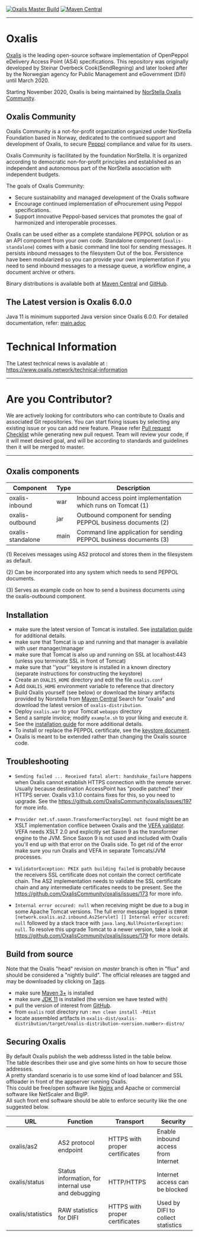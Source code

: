 [![Oxalis Master Build](https://github.com/OxalisCommunity/oxalis/workflows/Oxalis%20Master%20Build/badge.svg?branch=master)](https://github.com/OxalisCommunity/oxalis/actions?query=workflow%3A%22Oxalis%20Master%20Build%22)
[![Maven Central](https://img.shields.io/maven-central/v/network.oxalis/oxalis.svg)](http://search.maven.org/#search%7Cgav%7C1%7Cg%3A%22network.oxalis%22%20AND%20a%3A%22oxalis%22)

---
# Oxalis
[Oxalis](http://en.wikipedia.org/wiki/Common_wood_sorrel) is the leading open-source software implementation of OpenPeppol eDelivery Access Point (AS4) specifications.
This repository was originally developed by Steinar Overbeck Cook(SendRegning) and later looked after by the Norwegian agency for Public Management and eGovernment (Difi) until March 2020.

Starting November 2020, Oxalis is being maintained by [NorStella Oxalis Community](https://www.oxalis.network/).

## Oxalis Community
Oxalis Community is a not-for-profit organization organized under NorStella Foundation based in Norway, dedicated to the continued support and development of Oxalis, to secure [Peppol](https://peppol.org/about/) compliance and value for its users.

Oxalis Community is facilitated by the foundation NorStella. It is organized according to democratic non-for-profit principles and established as an independent and autonomous part of the NorStella association with independent budgets.

The goals of Oxalis Community:
- Secure sustainability and managed development of the Oxalis software
- Encourage continued implementation of eProcurement using Peppol specifications.
- Support innovative Peppol-based services that promotes the goal of harmonized and interoperable processes.

Oxalis can be used either as a complete standalone PEPPOL solution or as an API component from your own code. Standalone component (```oxalis-standalone```) comes with a basic command line tool for sending messages.
It persists inbound messages to the filesystem Out of the box. 
Persistence have been modularized so you can provide your own implementation if you need to send inbound messages to a message queue, a workflow engine, a document archive or others.

Binary distributions is available both at [Maven Central](https://repo1.maven.org/maven2/network/oxalis/) and [GitHub](https://github.com/OxalisCommunity/oxalis/releases). 

## The Latest version is Oxalis 6.0.0

Java 11 is minimum supported Java version since Oxalis 6.0.0. For detailed documentation, refer: [main.adoc](/doc/main.adoc)


# Technical Information
The Latest technical news is available at : https://www.oxalis.network/technical-information

---
# Are you Contributor?
We are actively looking for contributors who can contribute to Oxalis and associated Git repositories. You can start fixing issues by selecting any existing issue or you can add new feature. Please refer [Pull request Checklist](/pull_request_template.md) while generating new pull request. Team will review your code, if it will meet desired goal, and will be according to standards and guidelines then it will be merged to master.

---
## Oxalis components

| Component | Type | Description |
| --------- | ---- | ----------- |
| oxalis-inbound    | war  | Inbound access point implementation which runs on Tomcat (1) |
| oxalis-outbound   | jar  | Outbound component for sending PEPPOL business documents (2) |
| oxalis-standalone | main | Command line application for sending PEPPOL business documents (3) |

(1) Receives messages using AS2 protocol and stores them in the filesystem as default.

(2) Can be incorporated into any system which needs to send PEPPOL documents.

(3) Serves as example code on how to send a business documents using the oxalis-outbound component.


## Installation

* make sure the latest version of Tomcat is installed. See [installation guide](/doc/installation.md) for additional details.
* make sure that Tomcat is up and running and that manager is available with user manager/manager
* make sure that Tomcat is also up and running on SSL at localhost:443 (unless you terminate SSL in front of Tomcat)
* make sure that ''your'' keystore is installed in a known directory (separate instructions for constructing the keystore)
* Create an `OXALIS_HOME` directory and edit the file `oxalis.conf`
* Add `OXALIS_HOME` environment variable to reference that directory
* Build Oxalis yourself (see below) or download the binary artifacts provided by Norstella from [Maven Central](https://search.maven.org)
  Search for "oxalis" and download the latest version of `oxalis-distribution`.
* Deploy `oxalis.war` to your Tomcat `webapps` directory
* Send a sample invoice; modify `example.sh` to your liking and execute it.
* See the [installation guide](/doc/installation.md) for more additional details.
* To install or replace the PEPPOL certificate, see the [keystore document](/doc/keystore.adoc).
* Oxalis is meant to be extended rather than changing the Oxalis source code.


## Troubleshooting

* `Sending failed ... Received fatal alert: handshake_failure` happens when Oxalis cannot establish HTTPS connection with the remote server.  Usually because destination AccessPoint has "poodle patched" their HTTPS server.  Oxalis v3.1.0 contains fixes for this, so you need to upgrade.  See the https://github.com/OxalisCommunity/oxalis/issues/197 for more info.

* `Provider net.sf.saxon.TransformerFactoryImpl not found` might be an XSLT implementation conflice between Oxalis and the [VEFA validator](https://github.com/difi/vefa-validator-app).  VEFA needs XSLT 2.0 and explicitly set Saxon 9 as the transformer engine to the JVM.  Since Saxon 9 is not used and included with Oxalis you'll end up with that error on the Oxalis side.  To get rid of the error make sure you run Oxalis and VEFA in separate Tomcats/JVM processes.

* `ValidatorException: PKIX path building failed` is probably because the receivers SSL certificate does not contain the correct certificate chain.  The AS2 implementation needs to validate the SSL certificate chain and any intermediate certificates needs to be present.  See the https://github.com/OxalisCommunity/oxalis/issues/173 for more info.

* `Internal error occured: null` when receiving might be due to a bug in some
   Apache Tomcat versions.  The full error message logged is `ERROR [network.oxalis.as2.inbound.As2Servlet] [] Internal error occured: null` followed by a stack trace with `java.lang.NullPointerException: null`.  To resolve this upgrade Tomcat to a newer version, take a look at https://github.com/OxalisCommunity/oxalis/issues/179 for more details.


## Build from source

Note that the Oxalis "head" revision on *master* branch is often in "flux" and should be considered a "nightly build".
The official releases are tagged and may be downloaded by clicking on [Tags](https://github.com/OxalisCommunity/oxalis/tags).

* make sure [Maven 3+](http://maven.apache.org/) is installed
* make sure [JDK 11](http://www.oracle.com/technetwork/java/javase/) is installed (the version we have tested with)
* pull the version of interest from [GitHub](https://github.com/OxalisCommunity/oxalis).
* from `oxalis` root directory run : `mvn clean install -Pdist`
* locate assembled artifacts in `oxalis-dist/oxalis-distribution/target/oxalis-distribution-<version.number>-distro/`


## Securing Oxalis

By default Oxalis publish the web addresss listed in the table below.  
The table describes their use and give some hints on how to secure those addresses.  
A pretty standard scenario is to use some kind of load balancer and SSL offloader in front of the appserver running Oxalis.  
This could be free/open software like [Nginx](http://nginx.org/) and Apache or commercial software like NetScaler and BigIP.  
All such front end software should be able to enforce security like the one suggested below.

| URL | Function | Transport | Security |
| --- | -------- | --------- | -------- |
| oxalis/as2 | AS2 protocol endpoint | HTTPS with proper certificates | Enable inbound access from Internet |
| oxalis/status | Status information, for internal use and debugging | HTTP/HTTPS | Internet access can be blocked |
| oxalis/statistics | RAW statistics for DIFI | HTTPS with proper certificates | Used by DIFI to collect statistics |
